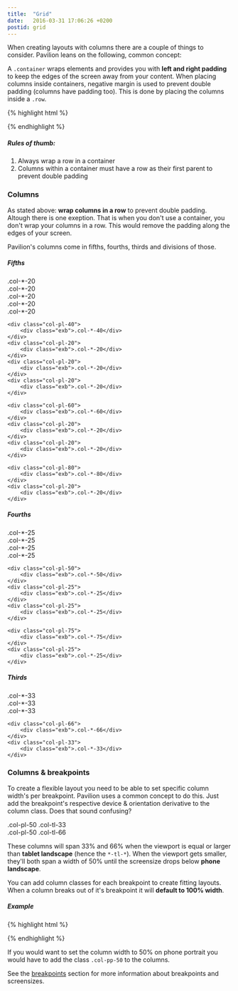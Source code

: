 ```yaml
---
title:  "Grid"
date:   2016-03-31 17:06:26 +0200
postid: grid
---
```


When creating layouts with columns there are a couple of things to consider. Pavilion leans on the following, common concept:

A `.container` wraps elements and provides you with **left and right padding** to keep the edges of the screen away
from your content. When placing columns inside containers, negative margin is used to prevent double padding (columns have padding too).
This is done by placing the columns inside a `.row`.

{% highlight html %}
<div class="container">
    <div class="row">
        <!-- Columns go here, inside a row to prevent double paddings -->
    </div>
</div>
{% endhighlight %}

##### Rules of thumb:
1. Always wrap a row in a container
2. Columns within a container must have a row as their first parent to prevent double padding

### Columns
As stated above: **wrap columns in a row** to prevent double padding. Altough there is one exeption. That is when you don't use a container,
you don't wrap your columns in a row. This would remove the padding along the edges of your screen.

Pavilion's columns come in fifths, fourths, thirds and divisions of those. 


##### Fifths


<div class="row">
    <div class="col-pl-20">
        <div class="exb">.col-*-20</div>
    </div>
    <div class="col-pl-20">
        <div class="exb">.col-*-20</div>
    </div>
    <div class="col-pl-20">
        <div class="exb">.col-*-20</div>
    </div>
    <div class="col-pl-20">
        <div class="exb">.col-*-20</div>
    </div>
    <div class="col-pl-20">
        <div class="exb">.col-*-20</div>
    </div>
    
    <div class="col-pl-40">
        <div class="exb">.col-*-40</div>
    </div>
    <div class="col-pl-20">
        <div class="exb">.col-*-20</div>
    </div>
    <div class="col-pl-20">
        <div class="exb">.col-*-20</div>
    </div>
    <div class="col-pl-20">
        <div class="exb">.col-*-20</div>
    </div>
    
    <div class="col-pl-60">
        <div class="exb">.col-*-60</div>
    </div>
    <div class="col-pl-20">
        <div class="exb">.col-*-20</div>
    </div>
    <div class="col-pl-20">
        <div class="exb">.col-*-20</div>
    </div>
    
    <div class="col-pl-80">
        <div class="exb">.col-*-80</div>
    </div>
    <div class="col-pl-20">
        <div class="exb">.col-*-20</div>
    </div>
</div>

##### Fourths

<div class="row">
    <div class="col-pl-25">
        <div class="exb">.col-*-25</div>
    </div>
    <div class="col-pl-25">
        <div class="exb">.col-*-25</div>
    </div>
    <div class="col-pl-25">
        <div class="exb">.col-*-25</div>
    </div>
    <div class="col-pl-25">
        <div class="exb">.col-*-25</div>
    </div>
    
    <div class="col-pl-50">
        <div class="exb">.col-*-50</div>
    </div>
    <div class="col-pl-25">
        <div class="exb">.col-*-25</div>
    </div>
    <div class="col-pl-25">
        <div class="exb">.col-*-25</div>
    </div>
    
    <div class="col-pl-75">
        <div class="exb">.col-*-75</div>
    </div>
    <div class="col-pl-25">
        <div class="exb">.col-*-25</div>
    </div>
</div>

##### Thirds

<div class="row">
    <div class="col-pl-33">
        <div class="exb">.col-*-33</div>
    </div>
    <div class="col-pl-33">
        <div class="exb">.col-*-33</div>
    </div>
    <div class="col-pl-33">
        <div class="exb">.col-*-33</div>
    </div>
    
    <div class="col-pl-66">
        <div class="exb">.col-*-66</div>
    </div>
    <div class="col-pl-33">
        <div class="exb">.col-*-33</div>
    </div>
</div>

### Columns & breakpoints
To create a flexible layout you need to be able to set specific column width's per breakpoint. Pavilion uses a common concept to do this.
Just add the breakpoint's respective device & orientation derivative to the column class. Does that sound confusing?

<div class="row-flex">
    <div class="col-pl-50 col-tl-33">
        <div class="exb">.col-pl-50 .col-tl-33</div>
    </div>
    <div class="col-pl-50 col-tl-66">
        <div class="exb">.col-pl-50 .col-tl-66</div>
    </div>
</div>

These columns will span 33% and 66% when the viewport is equal or larger than **tablet landscape** (hence the `*-tl-*`).
When the viewport gets smaller, they'll both span a width of 50% until the screensize drops below **phone landscape**.

You can add column classes for each breakpoint to create fitting layouts. When a column breaks out of it's breakpoint it will **default to
100% width**.

##### Example

{% highlight html %}
<div class="row">
    <div class="col-pl-50 col-tl-33">
        <!-- 33.3333% width on 'tablet landscape' or larger -->
        <!-- 50% width on 'phone landscape' or larger -->
        <!-- 100% width on smaller than 'phone landscape' -->
    </div>
    <div class="col-pl-50 col-tl-66">
        <!-- 66.6666% width on tablet landscape or larger -->
        <!-- 50% width on 'phone landscape' or larger -->
        <!-- 100% width on smaller than 'phone landscape' -->
    </div>
</div>
{% endhighlight %}

If you would want to set the column width to 50% on phone portrait you would have to add the class `.col-pp-50` to the columns.

See the <a href="#breakpoints" data-scroll>breakpoints</a> section for more information about 
breakpoints and screensizes.